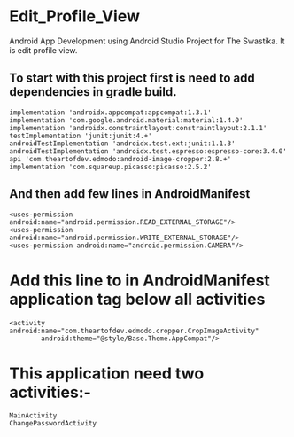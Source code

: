 # Edit_Profile_View
Android App Development using Android Studio Project for The Swastika. It is edit profile view.

## To start with this project first is need to add dependencies in gradle build.

    implementation 'androidx.appcompat:appcompat:1.3.1'
    implementation 'com.google.android.material:material:1.4.0'
    implementation 'androidx.constraintlayout:constraintlayout:2.1.1'
    testImplementation 'junit:junit:4.+'
    androidTestImplementation 'androidx.test.ext:junit:1.1.3'
    androidTestImplementation 'androidx.test.espresso:espresso-core:3.4.0'
    api 'com.theartofdev.edmodo:android-image-cropper:2.8.+'
    implementation 'com.squareup.picasso:picasso:2.5.2'
    
## And then add few lines in AndroidManifest
    <uses-permission android:name="android.permission.READ_EXTERNAL_STORAGE"/>
    <uses-permission android:name="android.permission.WRITE_EXTERNAL_STORAGE"/>
    <uses-permission android:name="android.permission.CAMERA"/>
  
# Add this line to in AndroidManifest application tag below all activities
    <activity android:name="com.theartofdev.edmodo.cropper.CropImageActivity"
            android:theme="@style/Base.Theme.AppCompat"/>
            
# This application need two activities:-
    MainActivity
    ChangePasswordActivity
